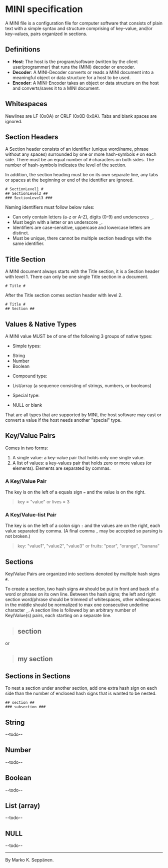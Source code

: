 # MINI specification

A MINI file is a configuration file for computer software that consists of plain text with a simple syntax and structure comprising of key–value, and/or key–values, pairs organized in sections.

## Definitions
- **Host**: The host is the program/software (written by the client user/programmer) that runs the (MINI) decoder or encoder.
- **Decoder**: A MINI-Decoder converts or reads a MINI document into a meaningful object or data structure for a host to be used.
- **Encoder**: A MINI-Encoder takes an object or data structure on the host and converts/saves it to a MINI document.

## Whitespaces
Newlines are LF (0x0A) or CRLF (0x0D 0x0A). Tabs and blank spaces are ignored.

## Section Headers
A Section header consists of an identifier (unique word/name, phrase without any spaces) surrounded by one or more hash-symbols `#` on each side. There must be an equal number of `#` characters on both sides. The number of hash-symbols indicates the level of the section.

In addition, the section heading must be on its own separate line, any tabs or spaces at the beginning or end of the identifier are ignored.

```
# SectionLevel1 #
## SectionLevel2 ##
### SectionLevel3 ###
```

Naming identifiers must follow below rules:
- Can only contain letters (a-z or A-Z), digits (0-9) and underscores `_`.
- Must begin with a letter or an underscore `_`.
- Identifiers are case-sensitive, uppercase and lowercase letters are distinct.
- Must be unique, there cannot be multiple section headings with the same identifier.

## Title Section
A MINI document always starts with the Title section, it is a Section header with level 1. There can only be one single Title section in a document.

```
# Title #
```

After the Title section comes section header with level 2.

```
# Title #
## Section ##
```

## Values & Native Types
A MINI value MUST be of one of the following 3 groups of native types:

- Simple types:
* String
* Number
* Boolean

- Compound type:
* List/array (a sequence consisting of strings, numbers, or booleans)

- Special type:
* NULL or blank

That are all types that are supported by MINI, the host software may cast or convert a value if the host needs another "special" type.

## Key/Value Pairs
Comes in two forms:
1. A single value: a key-value pair that holds only one single value.
2. A list of values: a key-values pair that holds zero or more values (or elements). Elements are separated by commas.

### A Key/Value Pair
The key is on the left of a equals sign `=` and the value is on the right.
> key = "value"
or
> lives = 3

### A Key/Value-list Pair
The key is on the left of a colon sign `:` and the values are on the right, each value separated by comma. (A final comma `,` may be accepted so parsing is not broken.)
> key: "value1", "value2", "value3"
or
> fruits: "pear", "orange", "banana"

## Sections

Key/Value Pairs are organized into sections denoted by multiple hash signs `#`.

To create a section, two hash signs `##` should be put in front and back of a word or phrase on its own line. Between the hash signs; the left and right section word/phrase should be trimmed of whitespaces, other whilespaces in the middle should be normalized to max one consecutive underline character `_`.
A section line is followed by an arbitrary number of Key/Value(s) pairs, each starting on a separate line.

> ## section ##
or
> ## my section ##

## Sections in Sections
To nest a section under another section, add one extra hash sign on each side than the number of enclosed hash signs that is wanted to be nested.
```
## section ##
### subsection ###
```

## String ##
--todo--

## Number ##
--todo--
  
## Boolean ##
--todo--
  
## List (array) ##
--todo--
  
## NULL ##
--todo--

---

By Marko K. Seppänen.

